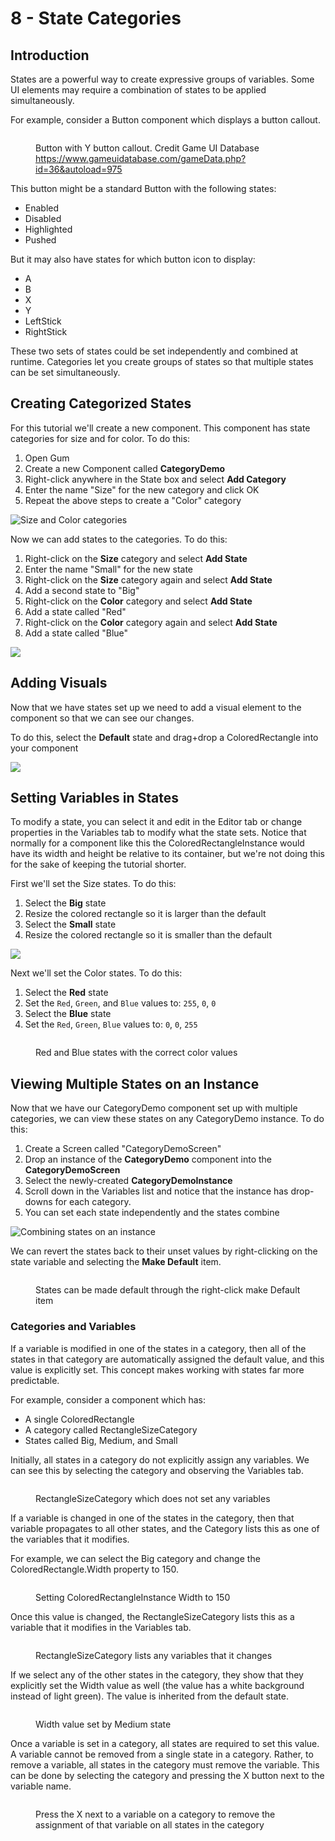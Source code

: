 # 8 - State Categories

## Introduction

States are a powerful way to create expressive groups of variables. Some UI elements may require a combination of states to be applied simultaneously.

For example, consider a Button component which displays a button callout.

<figure><img src="../../../.gitbook/assets/image (1) (1) (1) (1) (1).png" alt=""><figcaption><p>Button with Y button callout. Credit Game UI Database <a href="https://www.gameuidatabase.com/gameData.php?id=36&#x26;autoload=975">https://www.gameuidatabase.com/gameData.php?id=36&#x26;autoload=975</a></p></figcaption></figure>

This button might be a standard Button with the following states:

* Enabled
* Disabled
* Highlighted
* Pushed

But it may also have states for which button icon to display:

* A
* B
* X
* Y
* LeftStick
* RightStick

These two sets of states could be set independently and combined at runtime. Categories let  you create groups of states so that multiple states can be set simultaneously.

## Creating Categorized States

For this tutorial we'll create a new component. This component has state categories for size and for color. To do this:

1. Open Gum
2. Create a new Component called **CategoryDemo**
3. Right-click anywhere in the State box and select **Add Category**
4. Enter the name "Size" for the new category and click OK
5. Repeat the above steps to create a "Color" category

![Size and Color categories](<../../../.gitbook/assets/15_06 34 49.png>)

Now we can add states to the categories. To do this:

1. Right-click on the **Size** category and select **Add State**
2. Enter the name "Small" for the new state
3. Right-click on the **Size** category again and select **Add State**
4. Add a second state to "Big"
5. Right-click on the **Color** category and select **Add State**
6. Add a state called "Red"
7. Right-click on the **Color** category again and select **Add State**
8. Add a state called "Blue"

![](<../../../.gitbook/assets/15_06 36 32.png>)

## Adding Visuals

Now that we have states set up we need to add a visual element to the component so that we can see our changes.

To do this, select the **Default** state and drag+drop a ColoredRectangle into your component

![](<../../../.gitbook/assets/15_06 38 06.png>)

## Setting Variables in States

To modify a state, you can select it and edit in the Editor tab or change properties in the Variables tab to modify what the state sets. Notice that normally for a component like this the ColoredRectangleInstance would have its width and height be relative to its container, but we're not doing this for the sake of keeping the tutorial shorter.

First we'll set the Size states. To do this:

1. Select the **Big** state
2. Resize the colored rectangle so it is larger than the default
3. Select the **Small** state
4. Resize the colored rectangle so it is smaller than the default

![](<../../../.gitbook/assets/15_06 40 15.gif>)

Next we'll set the Color states. To do this:

1. Select the **Red** state
2. Set the `Red`, `Green`, and `Blue` values to: `255`, `0`, `0`
3. Select the **Blue** state
4. Set the `Red`, `Green`, `Blue` values to: `0`, `0`, `255`

<figure><img src="../../../.gitbook/assets/15_06 42 34.gif" alt=""><figcaption><p>Red and Blue states with the correct color values</p></figcaption></figure>

## Viewing Multiple States on an Instance

Now that we have our CategoryDemo component set up with multiple categories, we can view these states on any CategoryDemo instance. To do this:

1. Create a Screen called "CategoryDemoScreen"
2. Drop an instance of the **CategoryDemo** component into the **CategoryDemoScreen**
3. Select the newly-created **CategoryDemoInstance**
4. Scroll down in the Variables list and notice that the instance has drop-downs for each category.
5. You can set each state independently and the states combine

![Combining states on an instance](<../../../.gitbook/assets/15_06 45 10.gif>)

We can revert the states back to their unset values by right-clicking on the state variable and selecting the **Make Default** item.

<figure><img src="../../../.gitbook/assets/15_06 47 19.gif" alt=""><figcaption><p>States can be made default through the right-click make Default item</p></figcaption></figure>

### Categories and Variables

If a variable is modified in one of the states in a category, then all of the states in that category are automatically assigned the default value, and this value is explicitly set. This concept makes working with states far more predictable.

For example, consider a component which has:

* A single ColoredRectangle
* A category called RectangleSizeCategory
* States called Big, Medium, and Small

Initially, all states in a category do not explicitly assign any variables. We can see this by selecting the category and observing the Variables tab.

<figure><img src="../../../.gitbook/assets/image (5) (1) (1) (1) (1) (1).png" alt=""><figcaption><p>RectangleSizeCategory which does not set any variables</p></figcaption></figure>

If a variable is changed in one of the states in the category, then that variable propagates to all other states, and the Category lists this as one of the variables that it modifies.

For example, we can select the Big category and change the ColoredRectangle.Width property to 150.

<figure><img src="../../../.gitbook/assets/ColoredRectangleBigStateWidth.png" alt=""><figcaption><p>Setting ColoredRectangleInstance Width to 150</p></figcaption></figure>

Once this value is changed, the RectangleSizeCategory lists this as a variable that it modifies in the Variables tab.

<figure><img src="../../../.gitbook/assets/26_15 41 43.png" alt=""><figcaption><p>RectangleSizeCategory lists any variables that it changes</p></figcaption></figure>

If we select any of the other states in the category, they show that they explicitly set the Width value as well (the value has a white background instead of light green). The value is inherited from the default state.

<figure><img src="../../../.gitbook/assets/image (2) (1) (1) (1) (1) (1) (1) (1) (1) (1) (1) (1) (1) (1) (1) (1) (1) (1) (1) (1) (1) (1) (1) (1) (1) (1).png" alt=""><figcaption><p>Width value set by Medium state</p></figcaption></figure>

Once a variable is set in a category, all states are required to set this value. A variable cannot be removed from a single state in a category. Rather, to remove a variable, all states in the category must remove the variable. This can be done by selecting the category and pressing the X button next to the variable name.

<figure><img src="../../../.gitbook/assets/image (3) (1) (1) (1) (1) (1) (1) (1) (1) (1) (1) (1).png" alt=""><figcaption><p>Press the X next to a variable on a category to remove the assignment of that variable on all states in the category</p></figcaption></figure>
